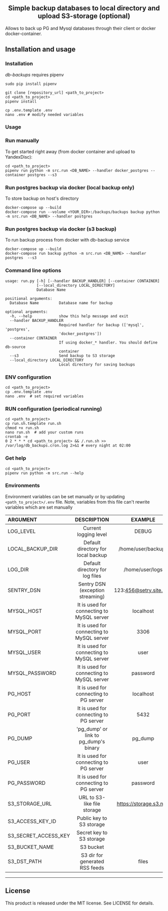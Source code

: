 <h2 align="center">Simple backup databases to local directory and upload S3-storage (optional)</h2>

Allows to back up PG and Mysql databases through their client or docker docker-container.

## Installation and usage
### Installation
*db-backups* requires pipenv
```shell script
sudo pip install pipenv
```

```shell script
git clone [repository_url] <path_to_project>
cd <path_to_project>
pipenv install

cp .env.template .env
nano .env # modify needed variables
```

### Usage

### Run manually 
To get started right away (from docker container and upload to YandexDisc):
```shell script
cd <path_to_project>
pipenv run python -m src.run <DB_NAME> --handler docker_postgres --container postgres --s3
```

### Run postgres backup via docker (local backup only)
To store backup on host's directory
```shell script
docker-compose up --build
docker-compose run --volume <YOUR_DIR>:/backups/backups backup python -m src.run <DB_NAME> --handler postgres 
```

### Run postgres backup via docker (s3 backup)
To run backup process from docker with db-backup service
```shell script
docker-compose up --build
docker-compose run backup python -m src.run <DB_NAME> --handler postgres  --s3
```

### Command line options
```text
usage: run.py [-h] [--handler BACKUP_HANDLER] [--container CONTAINER]
              [--local_directory LOCAL_DIRECTORY]
              Database Name

positional arguments:
  Database Name         Database name for backup

optional arguments:
  -h, --help            show this help message and exit
  --handler BACKUP_HANDLER
                        Required handler for backup (['mysql', 'postgres',
                        'docker_postgres'])
  --container CONTAINER
                        If using docker_* handler. You should define db-source
                        container
  --s3                  Send backup to S3 storage                        
  --local_directory LOCAL_DIRECTORY
                        Local directory for saving backups

```


### ENV configuration
```shell script
cd <path_to_project>
cp .env.template .env
nano .env  # set required variables
```

### RUN configuration (periodical running) 
```shell script
cd <path_to_project>
cp run.sh.template run.sh
chmod +x run.sh
nano run.sh  # add your custom runs
crontab -e
0 2 * * * cd <path_to_project> && /.run.sh >> /var/log/db_backups.cron.log 2>&1 # every night at 02:00
```

### Get help
```shell script
cd <path_to_project>
pipenv run python -m src.run --help
```


### Environments

Environment variables can be set manually or by updating `<path_to_project>/.env` file. 
Note, variables from this file can't rewrite variables which are set manually 


| ARGUMENT             |                DESCRIPTION                |         EXAMPLE         |           DEFAULT          |
|:---------------------|:-----------------------------------------:|:-----------------------:|:--------------------------:|
| LOG_LEVEL            |           Current logging level           |          DEBUG          |            INFO            |    
| LOCAL_BACKUP_DIR     |    Default directory for local backup     |   /home/user/backups    | <path_to_project>/backups/ |
| LOG_DIR              |      Default directory for log files      |     /home/user/logs     |  <path_to_project>/logs/   |
| SENTRY_DSN           |     Sentry DSN (exception streaming)      | 123:456@setry.site.ru/1 |                            |
| MYSQL_HOST           | It is used for connecting to MySQL server |        localhost        |         localhost          |
| MYSQL_PORT           | It is used for connecting to MySQL server |          3306           |            3306            |
| MYSQL_USER           | It is used for connecting to MySQL server |          user           |            root            |
| MYSQL_PASSWORD       | It is used for connecting to MySQL server |        password         |          password          |
| PG_HOST              |  It is used for connecting to PG server   |        localhost        |         localhost          |
| PG_PORT              |  It is used for connecting to PG server   |          5432           |            5432            |
| PG_DUMP              |   'pg_dump' or link to pg_dump's binary   |         pg_dump         |          pg_dump           |
| PG_USER              |  It is used for connecting to PG server   |          user           |          postgres          |
| PG_PASSWORD          |  It is used for connecting to PG server   |        password         |          password          |
| S3_STORAGE_URL       |        URL to S3-like file storage        | https://storage.s3.net/ |                            |
| S3_ACCESS_KEY_ID     |         Public key to S3 storage          |                         |                            |
| S3_SECRET_ACCESS_KEY |         Secret key to S3 storage          |                         |                            |
| S3_BUCKET_NAME       |                 S3 bucket                 |                         |                            |
| S3_DST_PATH          |      S3 dir for generated RSS feeds       |          files          |                            |

* * *

## License

This product is released under the MIT license. See LICENSE for details.
